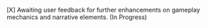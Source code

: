 [X] Awaiting user feedback for further enhancements on gameplay mechanics and narrative elements. (In Progress)